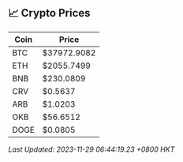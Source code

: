 ## 📈 Crypto Prices

| Coin | Price |
| ---- | ----- |
| BTC | $37972.9082 |
| ETH | $2055.7499 |
| BNB | $230.0809 |
| CRV | $0.5637 |
| ARB | $1.0203 |
| OKB | $56.6512 |
| DOGE | $0.0805 |

_Last Updated: 2023-11-29 06:44:19.23 +0800 HKT_